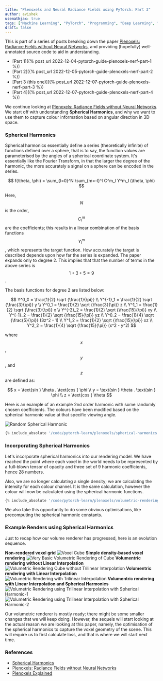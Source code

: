 ```yaml
---
title: "Plenoxels and Neural Radiance Fields using PyTorch: Part 3"
author: avishek
usemathjax: true
tags: ["Machine Learning", "PyTorch", "Programming", "Deep Learning", "Neural Radiance Fields", "Machine Vision"]
draft: false
---
```


This is part of a series of posts breaking down the paper [Plenoxels: Radiance Fields without Neural Networks](https://arxiv.org/abs/2112.05131), and providing (hopefully) well-annotated source code to aid in understanding.

- [Part 1]({% post_url 2022-12-04-pytorch-guide-plenoxels-nerf-part-1 %})
- [Part 2]({% post_url 2022-12-05-pytorch-guide-plenoxels-nerf-part-2 %})
- [Part 3 (this one)]({% post_url 2022-12-07-pytorch-guide-plenoxels-nerf-part-3 %})
- [Part 4]({% post_url 2022-12-07-pytorch-guide-plenoxels-nerf-part-4 %})

We continue looking at [Plenoxels: Radiance Fields without Neural Networks](https://arxiv.org/abs/2112.05131). We start off with understanding **Spherical Harmonics**, and why we want to use them to capture colour information based on angular direction in 3D space.

### Spherical Harmonics

Spherical harmonics essentially define a series (theoretically infinite) of functions defined over a sphere, that is to say, the function values are parameterised by the angles of a spherical coordinate system. It's essentially like the Fourier Transform, in that the larger the degree of the harmonic, the more accurately a signal on a sphere can be encoded in the series.

$$
f(\theta, \phi) = \sum_{l=0}^N \sum_{m=-l}^l C^m_l Y^m_l (\theta, \phi)
$$

Here, $$N$$ is the order, $$C^m_l$$ are the coefficients; this results in a linear combination of the basis functions $$Y^m_l$$, which represents the target function. How accurately the target is described depends upon how far the series is expanded. The paper expands only to degree 2. This implies that that the number of terms in the above series is $$1+3+5=9$$.

The basis functions for degree 2 are listed below:

$$
Y^0_0 = \frac{1}{2} \sqrt {\frac{1}{\pi}} \\
Y^{-1}_1 = \frac{1}{2} \sqrt {\frac{3}{\pi}} y \\
Y^0_1 = \frac{1}{2} \sqrt {\frac{3}{\pi}} z \\
Y^1_1 = \frac{1}{2} \sqrt {\frac{3}{\pi}} x \\
Y^{-2}_2 = \frac{1}{2} \sqrt {\frac{15}{\pi}} xy \\
Y^{-1}_2 = \frac{1}{2} \sqrt {\frac{15}{\pi}} yz \\
Y^0_2 = \frac{1}{4} \sqrt {\frac{5}{\pi}} (3z^2 - 1) \\
Y^1_2 = \frac{1}{2} \sqrt {\frac{15}{\pi}} xz \\
Y^2_2 = \frac{1}{4} \sqrt {\frac{15}{\pi}} (x^2 - y^2)
$$

where $$x$$, $$y$$, and $$z$$ are defined as:

$$
x = \text{sin } \theta . \text{cos } \phi \\
y = \text{sin } \theta . \text{sin } \phi \\
z = \text{cos } \theta
$$

Here is an example of an example 2nd order harmonic with some randomly chosen coefficients. The colours have been modified based on the spherical harmonic value at that specific viewing angle.

![Random Spherical Harmonic](/assets/images/random-spherical-harmonic.png)

```python
{% include_absolute '/code/pytorch-learn/plenoxels/spherical-harmonics.py' %}
```
### Incorporating Spherical Harmonics

Let's incorporate spherical harmonics into our rendering model. We have reached the point where each voxel in the world needs to be represented by a full-blown tensor of opacity and three set of 9 harmonic coefficients, hence 28 numbers.

Also, we are no longer calculating a single density; we are calculating the intensity for each colour channel. It is the same calculation, however the colour will now be calculated using the spherical harmonic functions.

```python
{% include_absolute '/code/pytorch-learn/plenoxels/volumetric-rendering-with-trilinear-interpolation-higher-sampling-rate-spherical-harmonics.py' %}
```
We also take this opportunity to do some obvious optimisations, like precomputing the spherical harmonic constants.

### Example Renders using Spherical Harmonics

Just to recap how our volume renderer has progressed, here is an evolution sequence.

**Non-rendered voxel grid**
![Voxel Cube](/assets/images/voxel-cube.png)
**Simple density-based voxel rendering**
![Very Basic Volumetric Rendering of Cube](/assets/images/basic-volumetric-rendering-cube.png)
**Volumentric rendering without Linear Interpolation**
![Volumetric Rendering Cube without Trilinear Interpolation](/assets/images/volumetric-rendering-cube-without-trilinear-interpolation.png)
**Volumentric rendering with Linear Interpolation**
![Volumetric Rendering with Trilinear Interpolation](/assets/images/volumetric-rendering-cube-trilinear-interpolation.png)
**Volumentric rendering with Linear Interpolation and Spherical Harmonics**
![Volumetric Rendering using Trilinear Interpolation with Spherical Harmonic-1](/assets/images/volumetric-rendering-trilinear-interpolation-spherical-harmonics.png)
![Volumetric Rendering using Trilinear Interpolation with Spherical Harmonic-2](/assets/images/volumetric-rendering-trilinear-interpolation-spherical-harmonics-box-in-box.png)

Our volumetric renderer is mostly ready; there might be some smaller changes that we will keep doing. However, the sequels will start looking at the actual reason we are looking at this paper, namely, the optimisation of the spherical harmonics to capture the voxel geometry of the scene. This will require us to first calculate loss, and that is where we will start next time.

### References

- [Spherical Harmonics](https://patapom.com/blog/SHPortal/#fn:2)
- [Plenoxels: Radiance Fields without Neural Networks](https://arxiv.org/abs/2112.05131)
- [Plenoxels Explained](https://deeprender.ai/blog/plenoxels-radiance-fields-without-neural-networks)
